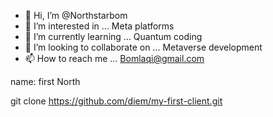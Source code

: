 - 👋 Hi, I’m @Northstarbom
- 👀 I’m interested in ... Meta platforms
- 🌱 I’m currently learning ... Quantum coding
- 💞️ I’m looking to collaborate on ... Metaverse development
- 📫 How to reach me ... Bomlaqi@gmail.com

<!---
Northstarbom/Northstarbom is a ✨ special ✨ repository because its `README.md` (this file) appears on your GitHub profile.
You can click the Preview link to take a look at your changes.
--->

name: first North

git clone https://github.com/diem/my-first-client.git
